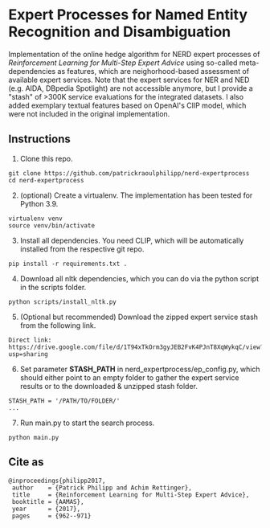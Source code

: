 Expert Processes for Named Entity Recognition and Disambiguation
===
Implementation of the online hedge algorithm for NERD expert processes of *Reinforcement Learning for Multi-Step Expert Advice* using so-called meta-dependencies as features, which are neighorhood-based assessment of available expert services. Note that the expert services for NER and NED (e.g. AIDA, DBpedia Spotlight) are not accessible anymore, but I provide a "stash" of >300K service evaluations for the integrated datasets. I also added exemplary textual features based on OpenAI's ClIP model, which were not included in the original implementation.

Instructions
-------------
1.  Clone this repo.

```
git clone https://github.com/patrickraoulphilipp/nerd-expertprocess
cd nerd-expertprocess
```

2. (optional) Create a virtualenv. The implementation has been tested for Python 3.9.

```
virtualenv venv
source venv/bin/activate
```

3. Install all dependencies. You need CLIP, which will be automatically installed from the respective git repo.

```
pip install -r requirements.txt .
```

4. Download all nltk dependencies, which you can do via the python script in the scripts folder.

```
python scripts/install_nltk.py
```

5. (Optional but recommended) Download the zipped expert service stash from the following link.

```
Direct link: https://drive.google.com/file/d/1T94xTkOrm3gyJEB2FvK4PJnT8XqWykqC/view?usp=sharing
```

6. Set parameter **STASH_PATH** in nerd_expertprocess/ep_config.py, which should either point to an empty folder to gather the expert service results or to the downloaded & unzipped stash folder. 

```
STASH_PATH = '/PATH/TO/FOLDER/'
...
```

7. Run main.py to start the search process.

```
python main.py
```


Cite as
-------------
	@inproceedings{philipp2017,
	 author    = {Patrick Philipp and Achim Rettinger},
	 title     = {Reinforcement Learning for Multi-Step Expert Advice},
	 booktitle = {AAMAS},
	 year      = {2017},
	 pages     = {962--971}